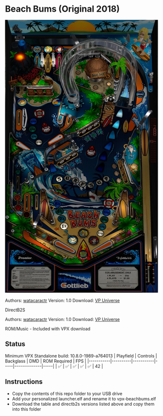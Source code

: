 # Beach Bums (Original 2018)

![Table Preview](../../images/vpx-beachbums.jpg)

Authors: [watacaractr](https://vpuniverse.com/profile/5551-watacaractr/)
Version: 1.0
Download: [VP Universe](https://vpuniverse.com/files/file/5182-beach-bums-10-2018/)

DirectB2S

Authors: [watacaractr](https://vpuniverse.com/profile/5551-watacaractr/)
Version: 1.0
Download: [VP Universe](https://vpuniverse.com/files/file/5183-beach-bums-10-2018-3scr-directb2s/)

ROM/Music - Included with VPX download

## Status 

Minimum VPX Standalone build: 10.8.0-1989-a764013
| Playfield | Controls | Backglass | DMD | ROM Required | FPS | 
|-----------|----------|-----------|-----|--------------|-----|
| :white_check_mark: | :white_check_mark: | :white_check_mark: | :white_check_mark: | :white_check_mark: | 42 |

## Instructions

- Copy the contents of this repo folder to your USB drive
- Add your personalized launcher.elf and rename it to vpx-beachbums.elf
- Download the table and directb2s versions listed above and copy them into this folder
